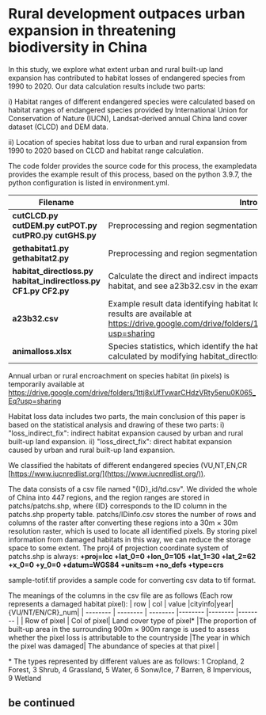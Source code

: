 # Rural development outpaces urban expansion in threatening biodiversity in China

In this study, we explore what extent urban and rural built-up land expansion has contributed to habitat losses of endangered species from 1990 to 2020. Our data calculation results include two parts: 

i) Habitat ranges of different endangered species were calculated based on habitat ranges of endangered species provided by International Union for Conservation of Nature (IUCN), Landsat-derived annual China land cover dataset (CLCD) and DEM data. 

ii) Location of species habitat loss due to urban and rural expansion from 1990 to 2020 based on CLCD and habitat range calculation.

The code folder provides the source code for this process, the exampledata provides the example result of this process, based on the python 3.9.7, the python configuration is listed in environment.yml.


|Filename|Introduce|
|--------|--------|
|**cutCLCD.py cutDEM.py cutPOT.py cutPRO.py cutGHS.py** | Preprocessing and region segmentation of datas|
|**gethabitat1.py gethabitat2.py**|Preprocessing and region segmentation of species datas|
|**habitat_directloss.py habitat_indirectloss.py CF1.py CF2.py**|Calculate the direct and indirect impacts of urban and rural areas on species habitat, and see a23b32.csv in the exampledata|
|**a23b32.csv**|Example result data identifying habitat loss results at block 32, row 23, all data results are available at https://drive.google.com/drive/folders/1ttj8xUfTvwarCHdzVRty5enu0K065_Eq?usp=sharing|
|**animalloss.xlsx**|Species statistics, which identify the habitat loss for each species, are calculated by modifying habitat_directloss.py|


Annual urban or rural encroachment on species habitat (in pixels) is temporarily available at
https://drive.google.com/drive/folders/1ttj8xUfTvwarCHdzVRty5enu0K065_Eq?usp=sharing

Habitat loss data includes two parts, the main conclusion of this paper is based on the statistical analysis and drawing of these two parts:
i) "loss_indirect_fix": indirect habitat expansion caused by urban and rural built-up land expansion.
ii) "loss_direct_fix": direct habitat expansion caused by urban and rural built-up land expansion.

We classified the habitats of different endangered species (VU,NT,EN,CR [https://www.iucnredlist.org/](https://www.iucnredlist.org/)).

The data consists of a csv file named "{ID}_id/td.csv". 
We divided the whole of China into 447 regions, and the region ranges are stored in patchs/patchs.shp, where {ID} corresponds to the ID column in the patchs.shp property table.
patchs/IDinfo.csv stores the number of rows and columns of the raster after converting these regions into a 30m × 30m resolution raster, which is used to locate all identified pixels.
By storing pixel information from damaged habitats in this way, we can reduce the storage space to some extent.
The proj4 of projection coordinate system of patchs.shp is always: **+proj=lcc +lat_0=0 +lon_0=105 +lat_1=30 +lat_2=62 +x_0=0 +y_0=0 +datum=WGS84 +units=m +no_defs +type=crs**

sample-totif.tif provides a sample code for converting csv data to tif format.

The meanings of the columns in the csv file are as follows (Each row represents a damaged habitat pixel):
| row     | col     | value   |cityinfo|year|{VU/NT/EN/CR}_num|
| -------- | -------- | -------- |-------- |-------- |-------- |
| Row of pixel | Col of pixel| Land cover type of pixel* |The proportion of built-up area in the surrounding 900m × 900m range is used to assess whether the pixel loss is attributable to the countryside |The year in which the pixel was damaged| The abundance of species at that pixel |

\* The types represented by different values are as follows:
1 Cropland,
2 Forest,
3 Shrub, 
4 Grassland,
5 Water,
6 Sonw/Ice, 
7 Barren, 
8 Impervious,
9 Wetland






## be continued
